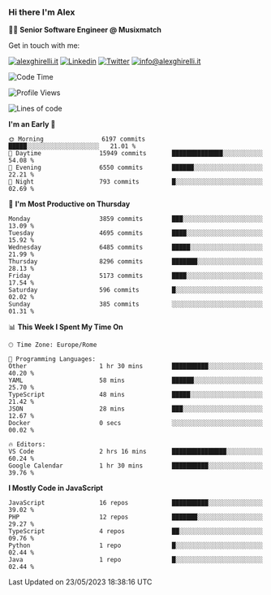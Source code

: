 ### Hi there I'm Alex

👨‍💻 __Senior Software Engineer @ Musixmatch__

Get in touch with me:

[![alexghirelli.it](https://img.shields.io/static/v1?label=alexghirelli.it&message=%20&color=red&logo=&style=flat-square&logoColor=white)](https://www.alexghirelli.it/)
[![Linkedin](https://img.shields.io/static/v1?label=Linkedin&message=%20&color=blue&logo=Linkedin&style=flat-square&logoColor=white)](https://linkedin.com/in/alexghirelli)
[![Twitter](https://img.shields.io/static/v1?label=Twitter&message=%20&color=blue&logo=Twitter&style=flat-square&logoColor=white)](https://twitter.com/alexGhirelli)
[![info@alexghirelli.it](https://img.shields.io/static/v1?label=info@alexghirelli.it&message=%20&color=red&logo=gmail&style=flat-square&logoColor=white)](mailto:info@alexghirelli.it)

<!--START_SECTION:waka-->
![Code Time](http://img.shields.io/badge/Code%20Time-7%2C449%20hrs%2036%20mins-blue)

![Profile Views](http://img.shields.io/badge/Profile%20Views-0-blue)

![Lines of code](https://img.shields.io/badge/From%20Hello%20World%20I%27ve%20Written-40.2%20million%20lines%20of%20code-blue)

**I'm an Early 🐤** 

```text
🌞 Morning                6197 commits        █████░░░░░░░░░░░░░░░░░░░░   21.01 % 
🌆 Daytime                15949 commits       ██████████████░░░░░░░░░░░   54.08 % 
🌃 Evening                6550 commits        ██████░░░░░░░░░░░░░░░░░░░   22.21 % 
🌙 Night                  793 commits         █░░░░░░░░░░░░░░░░░░░░░░░░   02.69 % 
```
📅 **I'm Most Productive on Thursday** 

```text
Monday                   3859 commits        ███░░░░░░░░░░░░░░░░░░░░░░   13.09 % 
Tuesday                  4695 commits        ████░░░░░░░░░░░░░░░░░░░░░   15.92 % 
Wednesday                6485 commits        █████░░░░░░░░░░░░░░░░░░░░   21.99 % 
Thursday                 8296 commits        ███████░░░░░░░░░░░░░░░░░░   28.13 % 
Friday                   5173 commits        ████░░░░░░░░░░░░░░░░░░░░░   17.54 % 
Saturday                 596 commits         █░░░░░░░░░░░░░░░░░░░░░░░░   02.02 % 
Sunday                   385 commits         ░░░░░░░░░░░░░░░░░░░░░░░░░   01.31 % 
```


📊 **This Week I Spent My Time On** 

```text
🕑︎ Time Zone: Europe/Rome

💬 Programming Languages: 
Other                    1 hr 30 mins        ██████████░░░░░░░░░░░░░░░   40.20 % 
YAML                     58 mins             ██████░░░░░░░░░░░░░░░░░░░   25.70 % 
TypeScript               48 mins             █████░░░░░░░░░░░░░░░░░░░░   21.42 % 
JSON                     28 mins             ███░░░░░░░░░░░░░░░░░░░░░░   12.67 % 
Docker                   0 secs              ░░░░░░░░░░░░░░░░░░░░░░░░░   00.02 % 

🔥 Editors: 
VS Code                  2 hrs 16 mins       ███████████████░░░░░░░░░░   60.24 % 
Google Calendar          1 hr 30 mins        ██████████░░░░░░░░░░░░░░░   39.76 % 
```

**I Mostly Code in JavaScript** 

```text
JavaScript               16 repos            ██████████░░░░░░░░░░░░░░░   39.02 % 
PHP                      12 repos            ███████░░░░░░░░░░░░░░░░░░   29.27 % 
TypeScript               4 repos             ██░░░░░░░░░░░░░░░░░░░░░░░   09.76 % 
Python                   1 repo              █░░░░░░░░░░░░░░░░░░░░░░░░   02.44 % 
Java                     1 repo              █░░░░░░░░░░░░░░░░░░░░░░░░   02.44 % 
```




 Last Updated on 23/05/2023 18:38:16 UTC
<!--END_SECTION:waka-->
